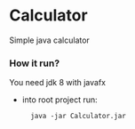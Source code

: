 # Calculator
Simple java calculator

### How it run?
You need jdk 8 with javafx

+ into root project run:

        java -jar Calculator.jar